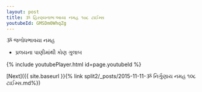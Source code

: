 ```yaml
---
layout: post
title: ૐ હિરણ્યનાભઃઆયા નમહ ૧૦૮ ટાઈમ્સ
youtubeId: GMSDm0WhqZg
---
```

 
 
 ૐ જળોધભાવયા નમહ  
 
 -  પ્રલયના પાણીમાંથી કોણ ગુલાબ 
 
  
 
  
 
 
 
 
 
 


{% include youtubePlayer.html id=page.youtubeId %}
 
[Next]({{ site.baseurl }}{% link  split2/_posts/2015-11-11-ૐ નિર્ગુણાય નમહ ૧૦૮ ટાઈમ્સ.md%})
 
